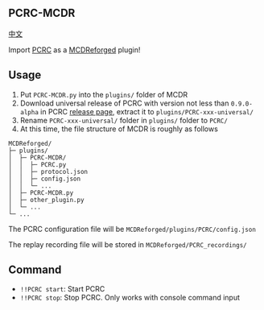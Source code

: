 PCRC-MCDR
----------

[中文](https://github.com/TISUnion/PCRC-MCDR/blob/master/readme_cn.md)

Import [PCRC](https://github.com/Fallen-Breath/PCRC) as a [MCDReforged](https://github.com/Fallen-Breath/MCDReforged) plugin!

## Usage

1. Put `PCRC-MCDR.py` into the `plugins/` folder of MCDR
2. Download universal release of PCRC with version not less than `0.9.0-alpha` in PCRC [release page](https://github.com/Fallen-Breath/PCRC/releases), extract it to `plugins/PCRC-xxx-universal/`
3. Rename `PCRC-xxx-universal/` folder in `plugins/` folder to `PCRC/`
4. At this time, the file structure of MCDR is roughly as follows

```
MCDReforged/
├─ plugins/
│  ├─ PCRC-MCDR/
│  │  ├─ PCRC.py
│  │  ├─ protocol.json
│  │  ├─ config.json
│  │  └─ ...
│  ├─ PCRC-MCDR.py
│  ├─ other_plugin.py
│  └─ ...
└─ ...
```

The PCRC configuration file will be `MCDReforged/plugins/PCRC/config.json`

The replay recording file will be stored in `MCDReforged/PCRC_recordings/`

## Command

- `!!PCRC start`: Start PCRC
- `!!PCRC stop`: Stop PCRC. Only works with console command input

